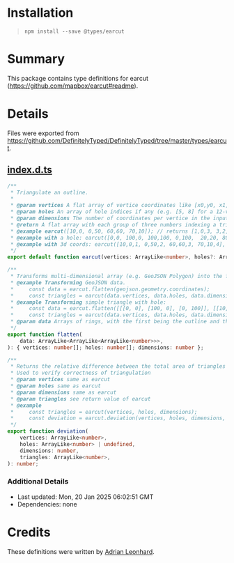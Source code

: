 # Installation
> `npm install --save @types/earcut`

# Summary
This package contains type definitions for earcut (https://github.com/mapbox/earcut#readme).

# Details
Files were exported from https://github.com/DefinitelyTyped/DefinitelyTyped/tree/master/types/earcut.
## [index.d.ts](https://github.com/DefinitelyTyped/DefinitelyTyped/tree/master/types/earcut/index.d.ts)
````ts
/**
 * Triangulate an outline.
 *
 * @param vertices A flat array of vertice coordinates like [x0,y0, x1,y1, x2,y2, ...].
 * @param holes An array of hole indices if any (e.g. [5, 8] for a 12-vertice input would mean one hole with vertices 5–7 and another with 8–11).
 * @param dimensions The number of coordinates per vertice in the input array (2 by default).
 * @return A flat array with each group of three numbers indexing a triangle in the `vertices` array.
 * @example earcut([10,0, 0,50, 60,60, 70,10]); // returns [1,0,3, 3,2,1]
 * @example with a hole: earcut([0,0, 100,0, 100,100, 0,100,  20,20, 80,20, 80,80, 20,80], [4]); // [3,0,4, 5,4,0, 3,4,7, 5,0,1, 2,3,7, 6,5,1, 2,7,6, 6,1,2]
 * @example with 3d coords: earcut([10,0,1, 0,50,2, 60,60,3, 70,10,4], null, 3); // [1,0,3, 3,2,1]
 */
export default function earcut(vertices: ArrayLike<number>, holes?: ArrayLike<number>, dimensions?: number): number[];

/**
 * Transforms multi-dimensional array (e.g. GeoJSON Polygon) into the format expected by earcut.
 * @example Transforming GeoJSON data.
 *     const data = earcut.flatten(geojson.geometry.coordinates);
 *     const triangles = earcut(data.vertices, data.holes, data.dimensions);
 * @example Transforming simple triangle with hole:
 *     const data = earcut.flatten([[[0, 0], [100, 0], [0, 100]], [[10, 10], [0, 10], [10, 0]]]);
 *     const triangles = earcut(data.vertices, data.holes, data.dimensions);
 * @param data Arrays of rings, with the first being the outline and the rest holes. A ring is an array points, each point being an array of numbers.
 */
export function flatten(
    data: ArrayLike<ArrayLike<ArrayLike<number>>>,
): { vertices: number[]; holes: number[]; dimensions: number };

/**
 * Returns the relative difference between the total area of triangles and the area of the input polygon. 0 means the triangulation is fully correct.
 * Used to verify correctness of triangulation
 * @param vertices same as earcut
 * @param holes same as earcut
 * @param dimensions same as earcut
 * @param triangles see return value of earcut
 * @example
 *     const triangles = earcut(vertices, holes, dimensions);
 *     const deviation = earcut.deviation(vertices, holes, dimensions, triangles);
 */
export function deviation(
    vertices: ArrayLike<number>,
    holes: ArrayLike<number> | undefined,
    dimensions: number,
    triangles: ArrayLike<number>,
): number;

````

### Additional Details
 * Last updated: Mon, 20 Jan 2025 06:02:51 GMT
 * Dependencies: none

# Credits
These definitions were written by [Adrian Leonhard](https://github.com/NaridaL).
